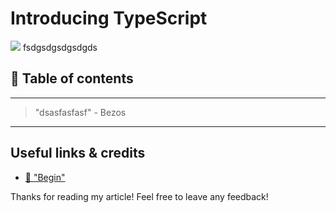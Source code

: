 # Introducing TypeScript

[<img src="dasfadsf">](
fsdgsdgsdgsdgds)
fsdgsdgsdgsdgds





## 📄 Table of contents


---
>"dsasfasfasf"  - Bezos
---

##

## Useful links & credits
- [📄 "Begin"](afgafgadgads)



Thanks for reading my article! Feel free to leave any feedback! 


<!-- Written by Daniel Deutsch (deudan1010@gmail.com) -->
